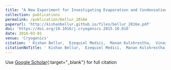 ```yaml
---
title: "A New Experiment for Investigating Evaporation and Condensation of Cryogenic Propellants"
collection: publications
permalink: /publication/bellur_2016e
paperurl: 'http://kishanbellur.github.io/files/bellur_2016e.pdf'
doi: 'https://doi.org/10.1016/j.cryogenics.2015.10.016'
date: 2016-03-01
venue: 'Cryogenics'
citation: ' Kishan Bellur,  Ezequiel Medici,  Manan Kulshrestha,  Vinaykumar Konduru,  Daanish Tyrewala,  Arun Tamilarasan,  John McQuillen,  Juscelino Leao,  Daniel Hussey,  David Jacobson,  {\relax Julia}. Scherschligt,  James Hermanson,  Chang Choi,  Jeffrey Allen.'
citationNoTitle: ' Kishan Bellur,  Ezequiel Medici,  Manan Kulshrestha,  Vinaykumar Konduru,  Daanish Tyrewala,  Arun Tamilarasan,  John McQuillen,  Juscelino Leao,  Daniel Hussey,  David Jacobson,  {\relax Julia}. Scherschligt,  James Hermanson,  Chang Choi,  Jeffrey Allen. <i>Cryogenics</i>, 2016.'
---
```

Use [Google Scholar](https://scholar.google.com/scholar?q=A+New+Experiment+for+Investigating+Evaporation+and+Condensation+of+Cryogenic+Propellants){:target="_blank"} for full citation